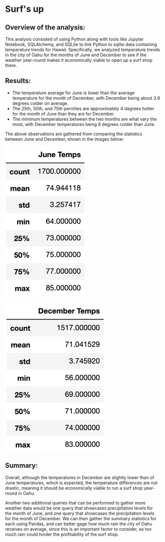 # Surf's up

## Overview of the analysis:
This analysis consisted of using Python along with tools like Jupyter Notebook, SQLAlchemy, and SQLite to link Python to sqlite data containing temperature trends for Hawaii. Specifically, we analyzed temperature trends in the city of Oahu for the months of June and December to see if the weather year-round makes it economically viable to open up a surf shop there.

## Results:
- The temperature average for June is lower than the average temperature for the month of December, with December being about 3.9 degrees colder on average.
- The 25th, 50th, and 75th perntiles are approximately 4 degrees hotter for the month of June than they are for December.
- The minimum temperatures between the two months are what vary the most, with December temperatures being 8 degrees colder than June.

The above observations are gathered from comparing the statistics between June and December, shown in the images below:

![June_Temps](/June_Temps.png)

![December_Temps](/December_Temps.png)

## Summary:
Overall, although the temperatures in December are slightly lower than of June temperatures, wihch is expected, the temperature differences are not drastic, meaning it should be economically viable to run a surf shop year-round in Oahu. 

Another two additional queries that can be performed to gather more weather data would be one query that showcases precipitation levels for the month of June, and one query that showcases the precipitation levels for the month of December. We can then gather the summary statistics for each using Pandas, and can better gage how much rain the city of Oahu receives on average, since this is an important factor to consider, as too much rain could hinder the profitability of the surf shop.
